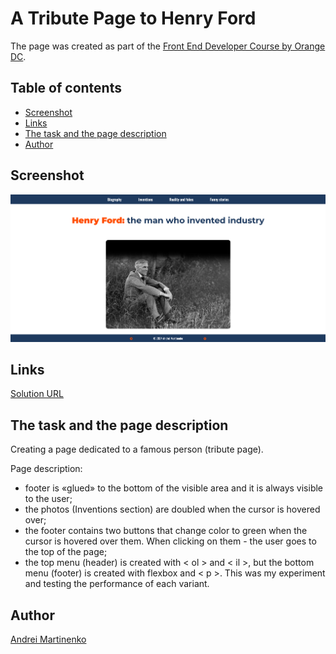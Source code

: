 # A Tribute Page to Henry Ford 

The page was created as part of the [Front End Developer Course by Orange DC](https://digitalcenter.orange.md/).

## Table of contents
- [Screenshot](#screenshot)
- [Links](#links)
- [The task and the page description](#the-task-and-the-page-description)
- [Author](#author)

## Screenshot

![](./images/screenshot.png)

## Links

[Solution URL](https://axinitm.github.io/ODC-Tribute-page/)

## The task and the page description

Creating a page dedicated to a famous person (tribute page).

Page description:
- footer is «glued» to the bottom of the visible area and it is always visible to the user; 
- the photos (Inventions section) are doubled when the cursor is hovered over;
- the footer contains two buttons that change color to green when the cursor is hovered over them. When clicking on them - the user goes to the top of the page;
- the top menu (header) is created with < ol > and < il >, but the bottom menu (footer) is created with flexbox and < p >. This was my experiment and testing the performance of each variant.

## Author

[Andrei Martinenko](https://github.com/AxinitM)
